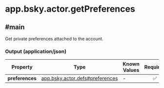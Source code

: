 # app.bsky.actor.getPreferences

## #main

Get private preferences attached to the account.

### Output (application/json)

| Property | Type | Known Values | Required | Description |
| --- | --- | --- | :---: | --- |
| **preferences** | [app.bsky.actor.defs#preferences](../../../../lexiconsapp/bsky/actor/defs.md#preferences) | - | ✅ | - |
